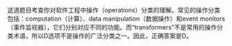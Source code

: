 这道题目考查你对软件工程中操作（operations）分类的理解。常见的操作分类包括：computation（计算）、data manipulation（数据操作）和event monitors（事件监视器），它们分别对应不同的功能。而“transformers”不是常用的操作分类术语，所以D选项不是操作的广泛分类之一。因此，正确答案是D。